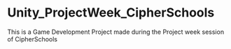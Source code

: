 # Unity_ProjectWeek_CipherSchools
This is a Game Development Project made during the Project week session of CipherSchools
